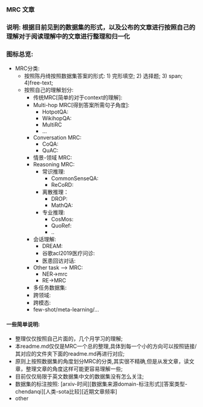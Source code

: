 ### MRC 文章  

### 说明: 根据目前见到的数据集的形式，以及公布的文章进行按照自己的理解对于阅读理解中的文章进行整理和归一化   
### 图标总览:
* MRC分类:
  * 按照陈丹绮按照数据集答案的形式: 1) 完形填空;  2) 选择题;  3) span;  4)free-text;
  * 按照自己的理解划分: 
    * 传统MRC[简单的对于context的理解]: 
    * Multi-hop MRC[得到答案所需句子角度]:
      * HotpotQA:
      * WikihopQA:
      * MultiRC
      * ...
    * Conversation MRC:
      * CoQA:
      * QuAC:
    * 情景-领域 MRC:
    * Reasoning MRC:
      * 常识推理:
        * CommonSenseQA:
        * ReCoRD:
      * 离散推理：
        * DROP:
        * MathQA:
      * 专业推理:
        * CosMos:
        * QuoRef:
        * ..
    * 会话理解:
      * DREAM:
      * 谷歌acl2019医疗问诊:
      * 医患回访对话:
    * Other task --> MRC:
      * NER->mrc
      * RE->MRC 
    * 多任务数据集:
    * 跨领域:
    * 跨模态:
    * few-shot/meta-learning/...

#### 一些简单说明:
* 整理仅仅按照自己片面的，几个月学习的理解;
* 本readme.md仅仅是MRC一个总的整理,具体到每一个小的方向可以按照链接/其对应的文件夹下面的readme.md再进行对应; 
* 原则上按照数据集的角度划分MRC的分类,其实很不精确,但是从发文章，读文章，整理文章的角度这样可能更容易理解一些; 
* 目前仅仅局限于英文数据集中文的数据集没有怎么关注; 
* 数据集的标注按照: [arxiv-时间][数据集来源domain-标注形式][答案类型-chendanqi][人类-sota比较][近期文章频率]  
* other